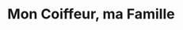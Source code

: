 ---
title: "Mon Coiffeur, ma Famille"
url: /combs-la-ville/mon-coiffeur-ma-famille/
shop: Friseur
---